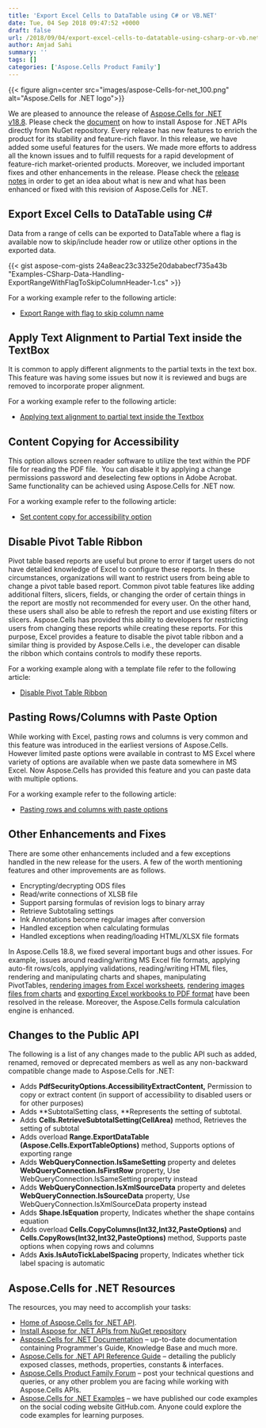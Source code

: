 ```yaml
---
title: 'Export Excel Cells to DataTable using C# or VB.NET'
date: Tue, 04 Sep 2018 09:47:52 +0000
draft: false
url: /2018/09/04/export-excel-cells-to-datatable-using-csharp-or-vb.net/
author: Amjad Sahi
summary: ''
tags: []
categories: ['Aspose.Cells Product Family']
---
```




{{< figure align=center src="images/aspose-Cells-for-net_100.png" alt="Aspose.Cells for .NET logo">}}


We are pleased to announce the release of [Aspose.Cells for .NET v18.8][1]. Please check the [document][2] on how to install Aspose for .NET APIs directly from NuGet repository. Every release has new features to enrich the product for its stability and feature-rich flavor. In this release, we have added some useful features for the users. We made more efforts to address all the known issues and to fulfill requests for a rapid development of feature-rich market-oriented products. Moreover, we included important fixes and other enhancements in the release. Please check the [release notes][3] in order to get an idea about what is new and what has been enhanced or fixed with this revision of Aspose.Cells for .NET.

## Export Excel Cells to DataTable using C#

Data from a range of cells can be exported to DataTable where a flag is available now to skip/include header row or utilize other options in the exported data.

{{< gist aspose-com-gists 24a8eac23c3325e20dababecf735a43b "Examples-CSharp-Data-Handling-ExportRangeWithFlagToSkipColumnHeader-1.cs" >}}

For a working example refer to the following article:

*   [Export Range with flag to skip column name][4] 

## Apply Text Alignment to Partial Text inside the TextBox

It is common to apply different alignments to the partial texts in the text box. This feature was having some issues but now it is reviewed and bugs are removed to incorporate proper alignment.   

For a working example refer to the following article:

*   [Applying text alignment to partial text inside the Textbox][5]  

## Content Copying for Accessibility

This option allows screen reader software to utilize the text within the PDF file for reading the PDF file.  You can disable it by applying a change permissions password and deselecting few options in Adobe Acrobat. Same functionality can be achieved using Aspose.Cells for .NET now. 

For a working example refer to the following article:

*   [Set content copy for accessibility option][6] 

## Disable Pivot Table Ribbon 

Pivot table based reports are useful but prone to error if target users do not have detailed knowledge of Excel to configure these reports. In these circumstances, organizations will want to restrict users from being able to change a pivot table based report. Common pivot table features like adding additional filters, slicers, fields, or changing the order of certain things in the report are mostly not recommended for every user. On the other hand, these users shall also be able to refresh the report and use existing filters or slicers. Aspose.Cells has provided this ability to developers for restricting users from changing these reports while creating these reports. For this purpose, Excel provides a feature to disable the pivot table ribbon and a similar thing is provided by Aspose.Cells i.e., the developer can disable the ribbon which contains controls to modify these reports.

For a working example along with a template file refer to the following article:

*   [Disable Pivot Table Ribbon][7]

## Pasting Rows/Columns with Paste Option 

While working with Excel, pasting rows and columns is very common and this feature was introduced in the earliest versions of Aspose.Cells. However limited paste options were available in contrast to MS Excel where variety of options are available when we paste data somewhere in MS Excel. Now Aspose.Cells has provided this feature and you can paste data with multiple options.   

For a working example refer to the following article:

*   [Pasting rows and columns with paste options][8] 

## Other Enhancements and Fixes

There are some other enhancements included and a few exceptions handled in the new release for the users. A few of the worth mentioning features and other improvements are as follows.

*   Encrypting/decrypting ODS files
*   Read/write connections of XLSB file
*   Support parsing formulas of revision logs to binary array
*   Retrieve Subtotaling settings
*   Ink Annotations become regular images after conversion
*   Handled exception when calculating formulas
*   Handled exceptions when reading/loading HTML/XLSX file formats

In Aspose.Cells 18.8, we fixed several important bugs and other issues. For example, issues around reading/writing MS Excel file formats, applying auto-fit rows/cols, applying validations, reading/writing HTML files, rendering and manipulating charts and shapes, manipulating PivotTables, [rendering images from Excel worksheets][9], [rendering images files from charts][10] and [exporting Excel workbooks to PDF format][11] have been resolved in the release. Moreover, the Aspose.Cells formula calculation engine is enhanced.

## Changes to the Public API

The following is a list of any changes made to the public API such as added, renamed, removed or deprecated members as well as any non-backward compatible change made to Aspose.Cells for .NET:

*   Adds **PdfSecurityOptions.AccessibilityExtractContent,** Permission to copy or extract content (in support of accessibility to disabled users or for other purposes)
*   Adds **SubtotalSetting class, **Represents the setting of subtotal.
*   Adds **Cells.RetrieveSubtotalSetting(CellArea)** method, Retrieves the setting of subtotal
*   Adds overload **Range.ExportDataTable (Aspose.Cells.ExportTableOptions)** method, Supports options of exporting range
*   Adds **WebQueryConnection.IsSameSetting** property and deletes **WebQueryConnection.IsFirstRow** property, Use WebQueryConnection.IsSameSetting property instead
*   Adds **WebQueryConnection.IsXmlSourceData** property and deletes **WebQueryConnection.IsSourceData** property, Use WebQueryConnection.IsXmlSourceData property instead
*   Adds **Shape.IsEquation** property, Indicates whether the shape contains equation
*   Adds overload **Cells.CopyColumns(Int32,Int32,PasteOptions)** and **Cells.CopyRows(Int32,Int32,PasteOptions)** method, Supports paste options when copying rows and columns
*   Adds **Axis.IsAutoTickLabelSpacing** property, Indicates whether tick label spacing is automatic

## Aspose.Cells for .NET Resources

The resources, you may need to accomplish your tasks:

*   [Home of Aspose.Cells for .NET API][12].
*   [Install Aspose for .NET APIs from NuGet repository][13]
*   [Aspose.Cells for .NET Documentation][14] – up-to-date documentation containing Programmer's Guide, Knowledge Base and much more.
*   [Aspose.Cells for .NET API Reference Guide][15] – detailing the publicly exposed classes, methods, properties, constants & interfaces.
*   [Aspose.Cells Product Family Forum][16] – post your technical questions and queries, or any other problem you are facing while working with Aspose.Cells APIs.
*   [Aspose.Cells for .NET Examples][17] – we have published our code examples on the social coding website GitHub.com. Anyone could explore the code examples for learning purposes.




[1]: https://www.nuget.org/packages/Aspose.Cells/18.8.0
[2]: https://docs.aspose.com/display/cellsnet/Installation#Installation-InstallAspose.Cellsfor.NETthroughNuGet
[3]: https://docs.aspose.com/display/cellsnet/Aspose.Cells+for+.NET+18.8+Release+Notes
[4]: https://docs.aspose.com/display/cellsnet/Export+Data+from+Worksheet#ExportDatafromWorksheet-ExportRangewithflagtoskipcolumnname
[5]: https://docs.aspose.com/display/cellsnet/Applying+text+alignment+to+partial+text+inside+the+TextBox
[6]: https://docs.aspose.com/display/cellsnet/Convert+Excel+Workbook+to+PDF#ConvertExcelWorkbooktoPDF-SetContentCopyForAccessibilityoption
[7]: https://docs.aspose.com/display/cellsnet/Disable+Pivot+Table+Ribbons
[8]: https://docs.aspose.com/display/cellsnet/Copying+Rows+and+Columns#CopyingRowsandColumns-PastingRows/ColumnswithPasteOptions
[9]: https://docs.aspose.com/display/cellsnet/Converting+Worksheet+to+Different+Image+Formats
[10]: https://docs.aspose.com/display/cellsnet/Chart+Rendering
[11]: https://docs.aspose.com/display/cellsnet/Convert+Excel+Workbook+to+PDF
[12]: https://products.aspose.com/cells/net
[13]: https://www.nuget.org/packages/Aspose.Cells
[14]: https://docs.aspose.com/display/cellsnet/home
[15]: https://apireference.aspose.com/
[16]: https://forum.aspose.com/c/cells
[17]: https://github.com/aspose-cells/Aspose.Cells-for-.NET





